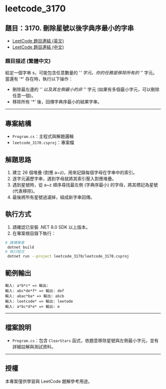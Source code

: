 # leetcode_3170

## 題目：3170. 刪除星號以後字典序最小的字串

- [LeetCode 題目連結 (英文)](https://leetcode.com/problems/lexicographically-minimum-string-after-removing-stars/description/?envType=daily-question\&envId=2025-06-07)
- [LeetCode 題目連結 (中文)](https://leetcode.cn/problems/lexicographically-minimum-string-after-removing-stars/description/?envType=daily-question\&envId=2025-06-07)

### 題目描述 (繁體中文)

給定一個字串 s，可能包含任意數量的 '_' 字元。你的任務是移除所有的 '_' 字元。
當還有 '*' 存在時，執行以下操作：

- 刪除最左邊的 '_' 以及其左側最小的非 '_' 字元 (如果有多個最小字元，可以刪除任意一個)。
- 移除所有 '*' 後，回傳字典序最小的結果字串。

---

## 專案結構

- `Program.cs`：主程式與解題邏輯
- `leetcode_3170.csproj`：專案檔

## 解題思路

1. 建立 26 個堆疊 (對應 a~z)，用來記錄每個字母在字串中的索引。
2. 逐字元遍歷字串，遇到字母就將其索引壓入對應堆疊。
3. 遇到星號時，從 a~z 順序尋找最左側 (字典序最小) 的字母，將其標記為星號 (代表移除)。
4. 最後將所有星號過濾掉，組成新字串回傳。

## 執行方式

1. 請確認已安裝 .NET 8.0 SDK 以上版本。
2. 在專案根目錄下執行：

```sh
# 建構專案
 dotnet build
# 執行程式
 dotnet run --project leetcode_3170/leetcode_3170.csproj
```

## 範例輸出

```
輸入: a*b*c* => 輸出: 
輸入: abc*de*f* => 輸出: def
輸入: abac*ba* => 輸出: abcb
輸入: leetcode* => 輸出: leetode
輸入: a*bc*d*e* => 輸出: e
```

---

## 檔案說明

- `Program.cs`：包含 `ClearStars` 函式，依題意移除星號與左側最小字元，並有詳細註解與測試資料。

---

## 授權

本專案僅供學習與 LeetCode 題解參考用途。
